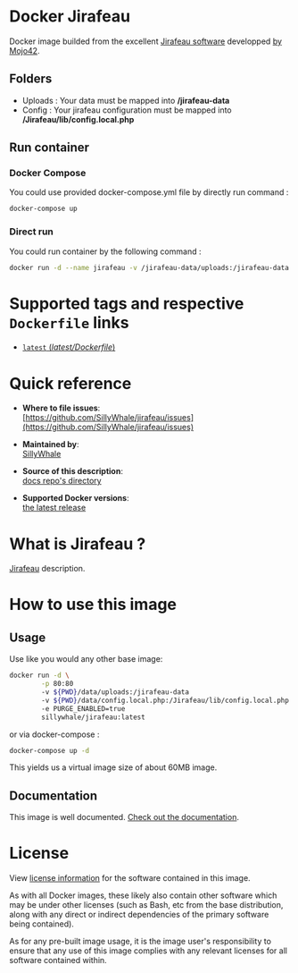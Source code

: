 # Docker Jirafeau

Docker image builded from the excellent [Jirafeau software](https://jirafeau.net) developped [by Mojo42](https://gitlab.com/mojo42/Jirafeau).

## Folders
- Uploads : Your data must be mapped into **/jirafeau-data**
- Config : Your jirafeau configuration must be mapped into **/Jirafeau/lib/config.local.php**

## Run container
### Docker Compose
You could use provided docker-compose.yml file by directly run command :
```bash
docker-compose up
```

### Direct run
You could run container by the following command :
```bash
docker run -d --name jirafeau -v /jirafeau-data/uploads:/jirafeau-data -v /jirafeau-data/config.local.php:/Jirafeau/lib/config.local.php -p 80:80 docker.fricouv.eu/vfricou/jirafeau:latest
```



# Supported tags and respective `Dockerfile` links

- [`latest` (*latest/Dockerfile*)](https://github.com/SillyWhale/jirafeau/blob/master/Dockerfile)

# Quick reference

- **Where to file issues**:  
  [https://github.com/SillyWhale/jirafeau/issues](https://github.com/SillyWhale/jirafeau/issues)

- **Maintained by**:  
  [SillyWhale](https://github.com/SillyWhale/jirafeau)

- **Source of this description**:  
  [docs repo's directory](https://github.com/SillyWhale/images-doc)

- **Supported Docker versions**:  
  [the latest release](https://github.com/docker/docker-ce/releases/latest)

# What is Jirafeau ?

[Jirafeau](https://gitlab.com/mojo42/Jirafeau) description.  

# How to use this image

## Usage

Use like you would any other base image:

```bash
docker run -d \
        -p 80:80
        -v ${PWD}/data/uploads:/jirafeau-data
        -v ${PWD}/data/config.local.php:/Jirafeau/lib/config.local.php
        -e PURGE_ENABLED=true
        sillywhale/jirafeau:latest
```

or via docker-compose :

```bash
docker-compose up -d
```

This yields us a virtual image size of about 60MB image.

## Documentation

This image is well documented. [Check out the documentation](http://docs.sillywhale.wtf/jirafeau/).

# License

View [license information](https://gitlab.com/mojo42/Jirafeau/blob/master/LICENSE.txt) for the software contained in this image.

As with all Docker images, these likely also contain other software which may be under other licenses (such as Bash, etc from the base distribution, along with any direct or indirect dependencies of the primary software being contained).

As for any pre-built image usage, it is the image user's responsibility to ensure that any use of this image complies with any relevant licenses for all software contained within.